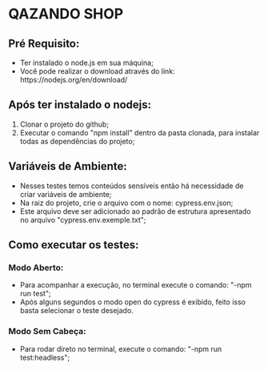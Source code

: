 # QAZANDO SHOP

<H2> <B> Pré Requisito: </B> <BR> </H2>
<UL>
  <LI>Ter instalado o node.js em sua máquina; <BR></LI>
  <LI>Você pode realizar o download através do link: https://nodejs.org/en/download/ <BR></LI>
</UL>

<H2> Após ter instalado o nodejs: </H2>
<OL TYPE="1">
  <LI>Clonar o projeto do github;<BR></LI>
  <LI>Executar o comando "npm install" dentro da pasta clonada, para instalar todas as dependências do projeto;<BR></LI>
</OL>

 <H2>Variáveis ​​de Ambiente:</H2>
 <UL>
   <LI>Nesses testes temos conteúdos sensíveis então há necessidade de criar variáveis ​​de ambiente;</LI>
   <LI>Na raiz do projeto, crie o arquivo com o nome: cypress.env.json;</LI>
   <LI>Este arquivo deve ser adicionado ao padrão de estrutura apresentado no arquivo "cypress.env.exemple.txt";</LI>
 </UL>

 <H2>Como executar os testes:</H2>
 <H3>Modo Aberto:</H3>
 <UL>
   <LI>Para acompanhar a execução, no terminal execute o comando: "-npm run test"; <BR></LI>
   <LI>Após alguns segundos o modo open do cypress é exibido, feito isso basta selecionar o teste desejado.</LI>
 </UL>
 <H3>Modo Sem Cabeça:</H3>
 <UL>
   <LI>Para rodar direto no terminal, execute o comando: "-npm run test:headless";</LI>
 </UL>
  



